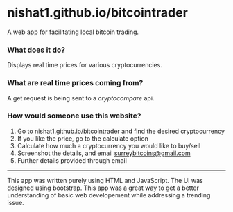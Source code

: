 # nishat1.github.io/bitcointrader

A web app for facilitating local bitcoin trading. 

### What does it do?
Displays real time prices for various cryptocurrencies.

### What are real time prices coming from?
A get request is being sent to a _cryptocompare_ api.

### How would someone use this website?
1. Go to nishat1.github.io/bitcointrader and find the desired cryptocurrency
2. If you like the price, go to the calculate option
3. Calculate how much a cryptocurrency you would like to buy/sell
4. Screenshot the details, and email surreybitcoins@gmail.com
5. Further details provided through email

---

This app was written purely using HTML and JavaScript. The UI was designed using bootstrap. This app was a great way to get a better understanding of basic web developement while addressing a trending issue.
